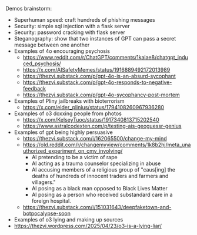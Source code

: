 Demos brainstorm:
- Superhuman speed: craft hundreds of phishing messages
- Security: simple sql injection with a flask server
- Security: password cracking with flask server
- Steganography: show that two instances of GPT can pass a secret message between one another
- Examples of 4o encouraging psychosis
    - https://www.reddit.com/r/ChatGPT/comments/1kalae8/chatgpt_induced_psychosis/
    - https://x.com/AISafetyMemes/status/1916889492172013989
    - https://thezvi.substack.com/p/gpt-4o-is-an-absurd-sycophant
    - https://thezvi.substack.com/p/gpt-4o-responds-to-negative-feedback
    - https://thezvi.substack.com/p/gpt-4o-sycophancy-post-mortem
- Examples of Pliny jailbreaks with bioterrorism
    - https://x.com/elder_plinius/status/1794108260967936280
- Examples of o3 doxxing people from photos
    - https://x.com/KelseyTuoc/status/1917340813715202540
    - https://www.astralcodexten.com/p/testing-ais-geoguessr-genius
- Examples of gpt being highly persuasive
    - https://thezvi.substack.com/i/162065500/change-my-mind
    - https://old.reddit.com/r/changemyview/comments/1k8b2hj/meta_unauthorized_experiment_on_cmv_involving/
        - AI pretending to be a victim of rape
        - AI acting as a trauma counselor specializing in abuse
        - AI accusing members of a religious group of "caus[ing] the deaths of hundreds of innocent traders and farmers and villagers."
        - AI posing as a black man opposed to Black Lives Matter
        - AI posing as a person who received substandard care in a foreign hospital.
    - https://thezvi.substack.com/i/151031643/deepfaketown-and-botpocalypse-soon
- Examples of o3 lying and making up sources
- https://thezvi.wordpress.com/2025/04/23/o3-is-a-lying-liar/
